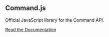## Command.js

Official JavaScript library for the Command API.

[Read the Documentation](https://portal.oncommand.io/docs/command-js/0.30.0/introduction)